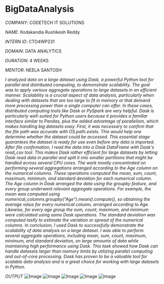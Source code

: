 # BigDataAnalysis

*COMPANY*: CODETECH IT SOLUTIONS

*NAME*: Kodakandla Rushikesh Reddy

*INTERN ID*: CTO4WP231

*DOMAIN*: DATA ANALYTICS

*DURATION*: 4 WEEKS

*MENTOR*: NEELA SANTOSH

*I analyzed data on a large dataset using Dask, a powerful Python tool for parallel and distributed computing, to demonstrate scalability. The goal was to apply various aggregate operations to large datasets in an efficient manner. Scalability is a crucial aspect of data analysis, particularly when dealing with datasets that are too large to fit in memory or that demand more processing power than a single computer can offer. In these cases, distributed computing tools like Dask or PySpark are very helpful. Dask is particularly well-suited for Python users because it provides a familiar interface similar to Pandas, plus the added advantage of parallelism, which makes handling big datasets easy.
First, it was necessary to confirm that the file path was accurate with OS.path.exists. This would help one determine whether the dataset could be accessed. This essential stage guarantees the dataset is ready for use even before any data is imported. After file confirmation, I read the data into a Dask DataFrame with Dask's read_csv tool. This makes Dask rather efficient for large datasets by letting Dask read data in parallel and split it into smaller partitions that might be handled across several CPU cores.
The work mostly concentrated on performing several aggregations arranged according to the Age column on the numerical columns. These operations computed the mean, sum, count, maximum, minimum, and standard deviation for each numerical column. The Age column in Dask arranged the data using the groupby feature, and every group underwent relevant aggregate operations. For example, the mean was computed using numerical_columns.groupby("Age").mean().compute(), so obtaining the average value for every numerical column, arranged according to Age. Likewise, for every age group the sum, count, maximum, and minimum were calculated using same Dask operations. The standard deviation was computed lastly to estimate the variation or spread of the numerical columns.
In conclusion, I used Dask to successfully demonstrate the scalability of data analysis on a large dataset. I was able to perform several aggregate operations, including mean, sum, count, maximum, minimum, and standard deviation, on large amounts of data while maintaining high performance using Dask. This task showed how Dask can handle datasets larger than memory limits by utilizing parallel computing and out-of-core processing. Dask has proven to be a valuable tool for scalable data analysis and is a great choice for working with large datasets in Python.*

*OUTPUT*
![Image](https://github.com/user-attachments/assets/5b13d310-2f2e-42f1-801a-663e517c83b6)
![Image](https://github.com/user-attachments/assets/690de7b2-8e41-4340-869a-e9c8467a798d)
![Image](https://github.com/user-attachments/assets/485b21bd-ac33-42c1-b14a-691556052e83)
![Image](https://github.com/user-attachments/assets/dfaab20a-fbfe-44ac-bcbc-91cbfc688e10)
![Image](https://github.com/user-attachments/assets/cdc8614b-a5a2-40de-a82d-d33a62f13599)
